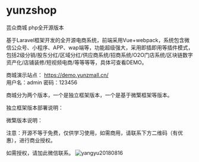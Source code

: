 # yunzshop

芸众商城 php全开源版本 

基于Laravel框架开发的全开源电商系统，前端采用Vue+webpack，系统包含微信公众号、小程序、APP、wap端等，功能超级强大，采用即插即用等插件模式，包括2级分销/股东分红/区域分红/供应商系统/招商系统/O2O门店系统/区块链数字资产化/店铺装修/短视频电商/等等等等，具体可查看DEMO。

商城演示站点：
https://demo.yunzmall.cn/  
用户名：admin 
密码：123456

商城分为两个版本，一个是独立框架版本，一个是基于微檠框架等版本。

独立框架版本部署说明：

微檠版本说明：




注意：开源不等于免费，仅供学习使用，如需商用，请联系下方二维码（有优惠），进行商业授权。

如需授权，请加此微信联系。
![yangyu20180816](https://github.com/rainyang/yunzshop/master/static/images/logan.jpeg)

